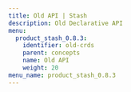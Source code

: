 ```yaml
---
title: Old API | Stash
description: Old Declarative API
menu:
  product_stash_0.8.3:
    identifier: old-crds
    parent: concepts
    name: Old API
    weight: 20
menu_name: product_stash_0.8.3
---
```

